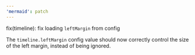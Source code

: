 ```yaml
---
'mermaid': patch
---
```


fix(timeline): fix loading `leftMargin` from config

The `timeline.leftMargin` config value should now correctly control the size of the left margin, instead of being ignored.
